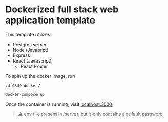 # Dockerized full stack web application template

This template utilizes 
- Postgres server
- Node (Javasript)
- Express
- React (Javascript)
  - React Router

To spin up the docker image, run 

```
cd CRUD-docker/
```


```
docker-compose up
```

Once the container is running, visit [localhost:3000](http://localhost:3000)



> :warning: env file present in /server, but it only contains a default password
